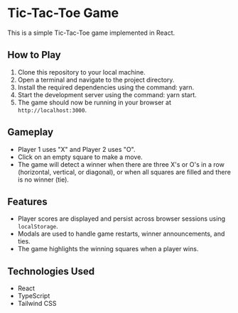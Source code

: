 # Tic-Tac-Toe Game

This is a simple Tic-Tac-Toe game implemented in React.

## How to Play

1. Clone this repository to your local machine.
2. Open a terminal and navigate to the project directory.
3. Install the required dependencies using the command: yarn.
4. Start the development server using the command: yarn start.
5. The game should now be running in your browser at `http://localhost:3000`.

## Gameplay

- Player 1 uses "X" and Player 2 uses "O".
- Click on an empty square to make a move.
- The game will detect a winner when there are three X's or O's in a row (horizontal, vertical, or diagonal), or when all squares are filled and there is no winner (tie).

## Features

- Player scores are displayed and persist across browser sessions using `localStorage`.
- Modals are used to handle game restarts, winner announcements, and ties.
- The game highlights the winning squares when a player wins.

## Technologies Used

- React
- TypeScript
- Tailwind CSS
